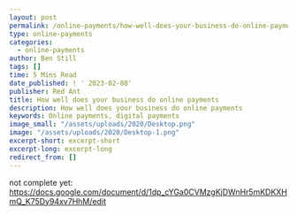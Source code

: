 ```yaml
---
layout: post
permalink: /online-payments/how-well-does-your-business-do-online-payments/
type: online-payments
categories: 
  - online-payments
author: Ben Still
tags: []
time: 5 Mins Read
date_published: ! ' 2023-02-08'
publisher: Red Ant
title: How well does your business do online payments
description: How well does your business do online payments
keywords: Online payments, digital payments
image_small: "/assets/uploads/2020/Desktop.png"
image: "/assets/uploads/2020/Desktop-1.png"
excerpt-short: excerpt-short
excerpt-long: excerpt-long
redirect_from: []
---
```


not complete yet: https://docs.google.com/document/d/1dp_cYGa0CVMzgKjDWnHr5mKDKXHmQ_K75Dy94xv7HhM/edit